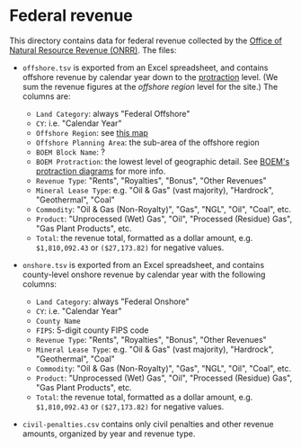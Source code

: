 # Federal revenue
This directory contains data for federal revenue collected by the
[Office of Natural Resource Revenue (ONRR)][ONRR]. The files:

* `offshore.tsv` is exported from an Excel spreadsheet, and contains
  offshore revenue by calendar year down to the [protraction] level.
  (We sum the revenue figures at the _offshore region_ level for the site.)
  The columns are:
  * `Land Category`: always "Federal Offshore"
  * `CY`: i.e. "Calendar Year"
  * `Offshore Region`: see [this map](https://github.com/ONRR/doi-extractives-data/wiki/Data-Catalog#offshore-areas)
  * `Offshore Planning Area`: the sub-area of the offshore region
  * `BOEM Block Name`: ?
  * `BOEM Protraction`: the lowest level of geographic detail. See [BOEM's protraction diagrams](https://www.boem.gov/Official-Protraction-Diagrams/) for more info.
  * `Revenue Type`: "Rents", "Royalties", "Bonus", "Other Revenues"
  * `Mineral Lease Type`: e.g. "Oil & Gas" (vast majority), "Hardrock",
    "Geothermal", "Coal"
  * `Commodity`: "Oil & Gas (Non-Royalty)", "Gas", "NGL", "Oil", "Coal", etc.
  * `Product`: "Unprocessed (Wet) Gas", "Oil", "Processed (Residue) Gas", "Gas Plant Products", etc.
  * `Total`: the revenue total, formatted as a dollar amount, e.g.
    `$1,810,092.43` or `($27,173.82)` for negative values.

* `onshore.tsv` is exported from an Excel spreadsheet, and contains
  county-level onshore revenue by calendar year with the following columns:
  * `Land Category`: always "Federal Onshore"
  * `CY`: i.e. "Calendar Year"
  * `County Name`
  * `FIPS`: 5-digit county FIPS code
  * `Revenue Type`: "Rents", "Royalties", "Bonus", "Other Revenues"
  * `Mineral Lease Type`: e.g. "Oil & Gas" (vast majority), "Hardrock",
    "Geothermal", "Coal"
  * `Commodity`: "Oil & Gas (Non-Royalty)", "Gas", "NGL", "Oil", "Coal", etc.
  * `Product`: "Unprocessed (Wet) Gas", "Oil", "Processed (Residue) Gas", "Gas Plant Products", etc.
  * `Total`: the revenue total, formatted as a dollar amount, e.g.
    `$1,810,092.43` or `($27,173.82)` for negative values.

* `civil-penalties.csv` contains only civil penalties and other revenue
  amounts, organized by year and revenue type.

[ONRR]: https://www.onrr.gov/
[protraction]: https://www.boem.gov/Official-Protraction-Diagrams/
